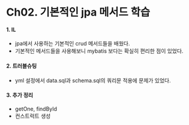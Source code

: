 Ch02. 기본적인 jpa 메서드 학습
=================================
#### 1. IL
- jpa에서 사용하는 기본적인 crud 메서드들을 배웠다.
- 기본적인 메서드들을 사용해보니 mybatis 보다는 확실히 편리한 점이 있었다.    
#### 2. 트러블슈팅
- yml 설정에서 data.sql과 schema.sql의 쿼리문 적용에 문제가 있었다. 
#### 3. 추가 정리 
- getOne, findById
- 컨스트럭트 생성

